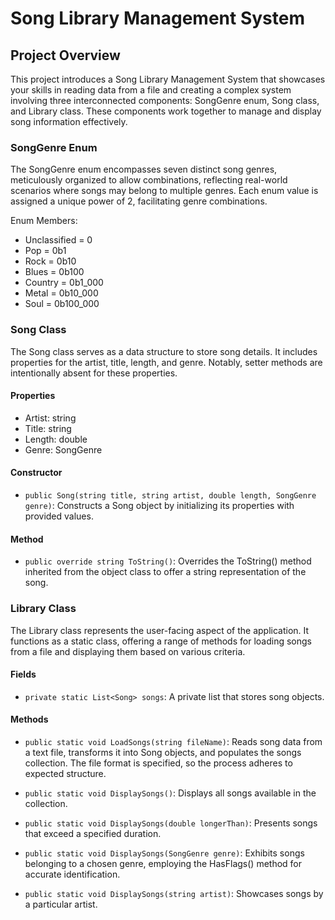 ﻿# Song Library Management System

## Project Overview

This project introduces a Song Library Management System that showcases your skills in reading data from a file and creating a complex system involving three interconnected components: SongGenre enum, Song class, and Library class. These components work together to manage and display song information effectively.

### SongGenre Enum

The SongGenre enum encompasses seven distinct song genres, meticulously organized to allow combinations, reflecting real-world scenarios where songs may belong to multiple genres. Each enum value is assigned a unique power of 2, facilitating genre combinations.

Enum Members:

- Unclassified = 0
- Pop = 0b1
- Rock = 0b10
- Blues = 0b100
- Country = 0b1_000
- Metal = 0b10_000
- Soul = 0b100_000

### Song Class

The Song class serves as a data structure to store song details. It includes properties for the artist, title, length, and genre. Notably, setter methods are intentionally absent for these properties.

#### Properties

- Artist: string
- Title: string
- Length: double
- Genre: SongGenre

#### Constructor

- `public Song(string title, string artist, double length, SongGenre genre)`: Constructs a Song object by initializing its properties with provided values.

#### Method

- `public override string ToString()`: Overrides the ToString() method inherited from the object class to offer a string representation of the song.

### Library Class

The Library class represents the user-facing aspect of the application. It functions as a static class, offering a range of methods for loading songs from a file and displaying them based on various criteria.

#### Fields

- `private static List<Song> songs`: A private list that stores song objects.

#### Methods

- `public static void LoadSongs(string fileName)`: Reads song data from a text file, transforms it into Song objects, and populates the songs collection. The file format is specified, so the process adheres to expected structure.

- `public static void DisplaySongs()`: Displays all songs available in the collection.

- `public static void DisplaySongs(double longerThan)`: Presents songs that exceed a specified duration.

- `public static void DisplaySongs(SongGenre genre)`: Exhibits songs belonging to a chosen genre, employing the HasFlags() method for accurate identification.

- `public static void DisplaySongs(string artist)`: Showcases songs by a particular artist.

